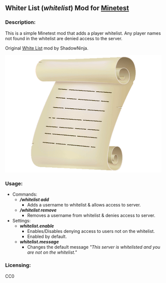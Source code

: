 ## Whiter List (*whitelist*) Mod for [Minetest][]

### Description:

This is a simple Minetest mod that adds a player whitelist. Any player names not found in the whitelist are denied access to the server.

Original [White List][] mod by ShadowNinja.

![icon](icon.png)

### Usage:

- Commands:
  - ***/whitelist add <name>***
    - Adds a username to whitelist & allows access to server.
  - ***/whitelist remove <name>***
    - Removes a username from whitelist & denies access to server.
- Settings:
  - ***whitelist.enable***
    - Enables/Disables denying access to users not on the whitelist.
    - Enabled by default.
  - ***whitelist.message***
    - Changes the default message *"This server is whitelisted and you are not on the whitelist."*

### Licensing:

CC0


[Minetest]: http://www.minetest.net/
[White List]: https://forum.minetest.net/viewtopic.php?t=8434

